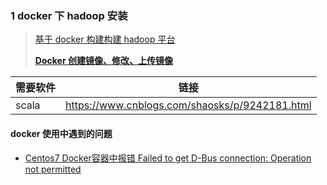 ### 1 docker 下 hadoop 安装

> [基于 docker 构建构建 hadoop 平台 ](https://zhuanlan.zhihu.com/p/59758201)
>
> [**Docker 创建镜像、修改、上传镜像**](https://www.cnblogs.com/lsgxeva/p/8746644.html)

| 需要软件 | 链接                                           |
| -------- | ---------------------------------------------- |
| scala    | https://www.cnblogs.com/shaosks/p/9242181.html |

#### docker 使用中遇到的问题

* [Centos7 Docker容器中报错 Failed to get D-Bus connection: Operation not permitted](https://blog.csdn.net/weixin_42123737/article/details/87984996)

